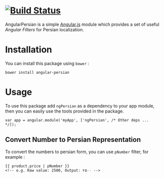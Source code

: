 #  [![Build Status](https://secure.travis-ci.org/mohebifar/chemjs.png?branch=master)](http://travis-ci.org/mohebifar/chemjs)

AngularPersian is a simple [Angular.js](http://angularjs.org) module which provides a set of useful *Angular Filters* for Persian localization.

Installation
============
You can install this package using `bower` :

	bower install angular-persian

Usage
=====

To use this package add `ngPersian` as a dependency to your app module, then you can easily use the tools provided in the package.

    var app = angular.module('myApp', ['ngPersian', /* Other deps ... */]);

Convert Number to Persian Representation
-------------------------

To convert the numbers to persian form, you can use `pNumber` filter, for example :

    {{ product.price | pNumber }}
    <!-- e.g. Raw value: 2500, Output: ۲۵۰۰ -->
